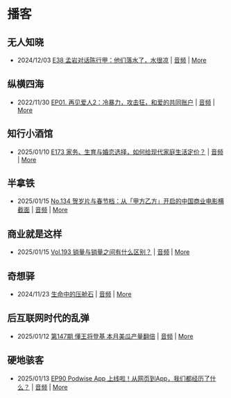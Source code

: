 # 播客

## 无人知晓
- 2024/12/03 [E38 孟岩对话陈行甲：他们落水了，水很凉](https://www.xiaoyuzhoufm.com/episode/674993fcc3b2a2f334681d1c) | [音频](https://dts-api.xiaoyuzhoufm.com/track/611719d3cb0b82e1df0ad29e/674993fcc3b2a2f334681d1c/media.xyzcdn.net/ltQLGAGNRRRTiQZqd_ZmhAAewLcp.m4a) | [More](channels/%E6%97%A0%E4%BA%BA%E7%9F%A5%E6%99%93.md)

## 纵横四海
- 2022/11/30 [EP01. 再见爱人2：冷暴力，攻击狂，和爱的共同账户](https://www.ximalaya.com/sound/592716797) | [音频](https://aod.cos.tx.xmcdn.com/storages/26c6-audiofreehighqps/E9/4E/GKwRIUEHXOodAq7-QQHYdhCw-aacv2-48K.m4a) | [More](channels/%E7%BA%B5%E6%A8%AA%E5%9B%9B%E6%B5%B7.md)

## 知行小酒馆
- 2025/01/10 [E173 家务、生育与婚恋选择，如何给现代家庭生活定价？](https://www.xiaoyuzhoufm.com/episode/6780daac1bf3f0ab2b3d6d78) | [音频](https://dts-api.xiaoyuzhoufm.com/track/6013f9f58e2f7ee375cf4216/6780daac1bf3f0ab2b3d6d78/media.xyzcdn.net/6013f9f58e2f7ee375cf4216/lm40ZIlbYJtCoio_2LDeaoojKwyW.m4a) | [More](channels/%E7%9F%A5%E8%A1%8C%E5%B0%8F%E9%85%92%E9%A6%86.md)

## 半拿铁
- 2025/01/15 [No.134 贺岁片与春节档：从「甲方乙方」开启的中国商业电影横截面](https://www.ximalaya.com/sound/796341648) | [音频](https://tk.wavpub.com/WPDL_zxDAcCNxWCHZgDsfXdJsXKEvNuvepExwUDFfWYZXTQQRrbRRAYPfbkjbFt-67.m4a) | [More](channels/%E5%8D%8A%E6%8B%BF%E9%93%81.md)

## 商业就是这样
- 2025/01/15 [Vol.193 销量与销量之间有什么区别？](https://www.ximalaya.com/sound/796640518) | [音频](https://aod.cos.tx.xmcdn.com/storages/5235-audiofreehighqps/E7/AF/GKwRIRwLXXspAKsQfANVi4Gp.m4a) | [More](channels/%E5%95%86%E4%B8%9A%E5%B0%B1%E6%98%AF%E8%BF%99%E6%A0%B7.md)

## 奇想驿
- 2024/11/23 [生命中的压舱石](https://www.xiaoyuzhoufm.com/episode/67403d1d11045e78e5105c6f) | [音频](https://dts-api.xiaoyuzhoufm.com/track/6034daea97755b8fc9c66480/67403d1d11045e78e5105c6f/media.xyzcdn.net/lmERsWF4hFJGK9PjHGzOwQnbz-Ge.m4a) | [More](channels/%E5%A5%87%E6%83%B3%E9%A9%BF.md)

## 后互联网时代的乱弹
- 2025/01/12 [第147期 懂王将登基 本月美瓜产量翻倍](https://hosting.wavpub.cn/pie/ep147/) | [音频](https://tk.wavpub.com/WPDL_hptmazZpRUsZQTvJhMDMZfNcrCBpRyYDBFZsCEzUQuQPJCgfVMsFEykEAG-a1.mp3) | [More](channels/%E5%90%8E%E4%BA%92%E8%81%94%E7%BD%91%E6%97%B6%E4%BB%A3%E7%9A%84%E4%B9%B1%E5%BC%B9.md)

## 硬地骇客
- 2025/01/13 [EP90 Podwise App 上线啦！从网页到App，我们都经历了什么？](https://www.xiaoyuzhoufm.com/episode/67851bba1bf3f0ab2be0674d) | [音频](https://dts-api.xiaoyuzhoufm.com/track/640ee2438be5d40013fe4a87/67851bba1bf3f0ab2be0674d/media.xyzcdn.net/640ee2438be5d40013fe4a87/lrn_HpHv9oCNxEO6U0ylp83MtAY4.m4a) | [More](channels/%E7%A1%AC%E5%9C%B0%E9%AA%87%E5%AE%A2.md)

